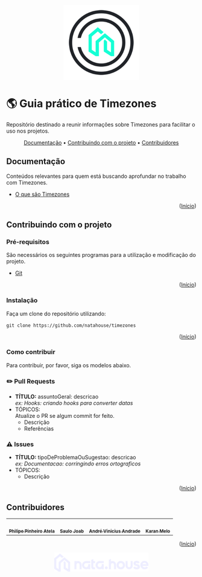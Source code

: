 <a name="readme-top"></a>

<p align="center">
  <img src="/assets/natahouse-logo-header.png" width="200">
</p>

# 🌎 **Guia prático de Timezones**

Repositório destinado a reunir informações sobre Timezones para facilitar o uso nos projetos.

<p align="center">
 <a href="#documentacao">Documentação</a> •
 <a href="#contribuindo-com-o-projeto">Contribuindo com o projeto</a> •
 <a href="#contribuidores">Contribuidores</a>
</p>

## **Documentação**
Conteúdos relevantes para quem está buscando aprofundar no trabalho com Timezones.

- [O que são Timezones](./docs/conceitos/o-que-sao-timezones.md)

<p align="right">(<a href="#readme-top">Início</a>)</p>
  
## **Contribuindo com o projeto**
### Pré-requisitos

São necessários os seguintes programas para a utilização e modificação do projeto.

- [Git](https://www.google.com/url?sa=t&rct=j&q=&esrc=s&source=web&cd=&cad=rja&uact=8&ved=2ahUKEwih4PLP8NX6AhVZlZUCHReaAbQQFnoECAkQAQ&url=https%3A%2F%2Fgit-scm.com%2F&usg=AOvVaw1lFNWgbWf8FsbaoU4AOPBr)

<p align="right">(<a href="#readme-top">Início</a>)</p>

### Instalação

Faça um clone do repositório utilizando:

```
git clone https://github.com/natahouse/timezones
```

<p align="right">(<a href="#readme-top">Início</a>)</p>

### Como contribuir

Para contribuir, por favor, siga os modelos abaixo.

### ✏️ Pull Requests

- **TÍTULO:** assuntoGeral: descricao<br>
  _ex: Hooks: criando hooks para converter datas_
- TÓPICOS: <br>
  Atualize o PR se algum commit for feito.
  - Descrição
  - Referências

### ⚠️ Issues

- **TÍTULO:** tipoDeProblemaOuSugestao: descricao<br>
  _ex: Documentacao: corringindo erros ortograficos_
- TÓPICOS: <br>
  - Descrição

<p align="right">(<a href="#readme-top">Início</a>)</p>

## **Contribuidores**

<table>
  <tr>
    <td align="center"><a href="https://github.com/philipeatela"><img style="border-radius: 50%;" src="https://avatars.githubusercontent.com/u/9261021?v=4" width="100px;" alt=""/><br /><sub><b>Philipe Pinheiro Atela</b></sub></a><br />
    <td align="center"><a href="https://github.com/saulojoab"><img style="border-radius: 50%;" src="https://avatars.githubusercontent.com/u/37988252?v=4" width="100px;" alt=""/><br /><sub><b>Saulo Joab</b></sub></a><br />
    <td align="center"><a href="https://github.com/portugaAndre"><img style="border-radius: 50%;" src="https://avatars.githubusercontent.com/u/62671184?v=4" width="100px;" alt=""/><br /><sub><b>André Vinicius Andrade</b></sub></a><br />
    <td align="center"><a href="https://github.com/karanmelo"><img style="border-radius: 50%;" src="https://avatars.githubusercontent.com/u/7671485?v=4" width="100px;" alt=""/><br /><sub><b>Karan Melo</b></sub></a><br />
  </tr>
</table>

<p align="right">(<a href="#readme-top">Início</a>)</p>

<p align="center">
  <img src="/assets/natahouse-logo.png" width="250">
</p>

